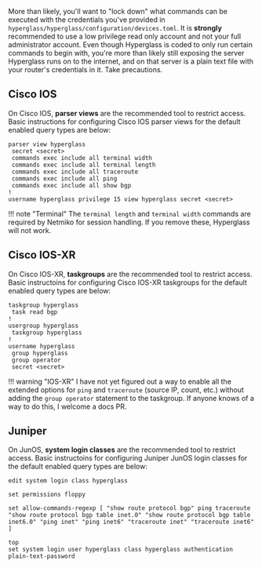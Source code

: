 More than likely, you'll want to "lock down" what commands can be executed with the credentials you've provided in `hyperglass/hyperglass/configuration/devices.toml`. It is **strongly** recommended to use a low privilege read only account and not your full administrator account. Even though Hyperglass is coded to only run certain commands to begin with, you're more than likely still exposing the server Hyperglass runs on to the internet, and on that server is a plain text file with your router's credentials in it. Take precautions.

## Cisco IOS

On Cisco IOS, **parser views** are the recommended tool to restrict access. Basic instructions for configuring Cisco IOS parser views for the default enabled query types are below:

```
parser view hyperglass
 secret <secret>
 commands exec include all terminal width
 commands exec include all terminal length
 commands exec include all traceroute
 commands exec include all ping
 commands exec include all show bgp
!
username hyperglass privilege 15 view hyperglass secret <secret>
```

!!! note "Terminal"
    The `terminal length` and `terminal width` commands are required by Netmiko for session handling. If you remove these, Hyperglass will not work.

## Cisco IOS-XR

On Cisco IOS-XR, **taskgroups** are the recommended tool to restrict access. Basic instructoins for configuring Cisco IOS-XR taskgroups for the default enabled query types are below:

```
taskgroup hyperglass
 task read bgp
!
usergroup hyperglass
 taskgroup hyperglass
!
username hyperglass
 group hyperglass
 group operator
 secret <secret>
```


!!! warning "IOS-XR"
    I have not yet figured out a way to enable all the extended options for `ping` and `traceroute` (source IP, count, etc.) without adding the `group operator` statement to the taskgroup. If anyone knows of a way to do this, I welcome a docs PR.

## Juniper

On JunOS, **system login classes** are the recommended tool to restrict access. Basic instructoins for configuring Juniper JunOS login classes for the default enabled query types are below:

```
edit system login class hyperglass

set permissions floppy

set allow-commands-regexp [ "show route protocol bgp" ping traceroute "show route protocol bgp table inet.0" "show route protocol bgp table inet6.0" "ping inet" "ping inet6" "traceroute inet" "traceroute inet6" ]

top
set system login user hyperglass class hyperglass authentication plain-text-password
```
